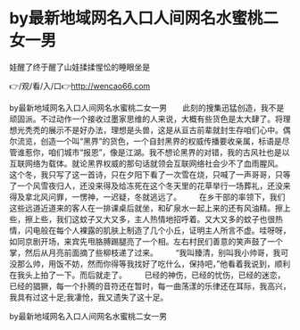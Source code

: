 # by最新地域网名入口人间网名水蜜桃二女一男
娃醒了终于醒了山娃揉揉惺忪的睡眼坐是

👉/观/看/入/口👉http://wencao66.com

by最新地域网名入口人间网名水蜜桃二女一男　　此刻的搜集迅猛创造，我不是顽固派。不过动作一个接收过墨家思维的人来说，大概有些货色是太大肆了。将理想光秃秃的展示不是好办法，理想是头兽，这是从亘古前辈就封生存咱们心中。偶尔流览，创造一个叫“黑界”的货色，一个自封黑界的权威传播要收亲属，标语是尽管谁惹你，咱们城市“报恩”，像是江湖。我不想论黑界的对错，我的古风社也是以互联网络为载体。就论黑界权威的那句话就领会互联网络社会少不了血雨腥风。
这个冬，我只写了这一首诗，只在夕阳下看了一次雪在烧，只喊了一声哥哥，只等了一个风雪夜归人，还没来得及给冻死在这个冬天里的花草举行一场葬礼，还没来得及拿北风问罪，一愣神，一迟疑，冬就逃远了。
　　在乡干部的率领下，我们这些远道近道来的客人在一排课桌后就坐，和矿泉水一起上来的还有风油精。擦上些，擦上些，我们这蚊子又大又多，主人热情地招呼着。又大又多的蚊子也很热情，闪电般在每个人裸露的肌肤上制造了几个小丘，证明主人所言不虚。哇呀呀，如同京剧开场，来宾先甩胳膊踢腿亮了一个相。左右村民们善意的笑声鼓了一个掌，然后从月亮前面摘了些柳枝递了过来。
　　“我叫臻清，别叫我小帅哥，我可没那么帅，用饭不妨，然而你得等我找好了吃什么，保持吧，”他看着我说到，顺利在我头上拍了一下。而后就走了。
　　已经的神伤，已经的忧伤，已经的迷恋，已经的猖獗，每一个扑腾的音符还在暂时，每一曲荡漾的乐律还在耳际，我高兴，我具有过这十足;我凄怆，我又遗失了这十足。

by最新地域网名入口人间网名水蜜桃二女一男
